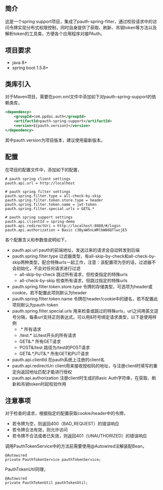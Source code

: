 ## 简介

这是一个spring support项目，集成了pauth-spring-filter，通过校验请求中的访问令牌实现分布式权限控制，同时自身提供了获取、刷新、吊销token等方法以及解析token的工具类，方便各个应用程序对接PAuth。

## 项目要求

- java 8+
- spring boot 1.5.8+

## 类库引入

对于Maven项目，需要在pom.xml文件中添加如下对pauth-spring-support的依赖类库，

```xml
<dependency>
    <groupId>com.ppdai.auth</groupId>
    <artifactId>pauth-spring-support</artifactId>
    <version>${pauth.version}</version>
</dependency>
```

其中pauth.version为项目版本，建议使用最新版本。

## 配置

在项目的配置文件中，添加如下的配置，

```
# pauth spring client settings
pauth.api.url = http://localhost

# pauth spring filter settings
pauth.spring.filter.type = all-check-by-skip
pauth.spring.filter.token.store.type = header
pauth.spring.filter.token.name = jwt-token
pauth.spring.filter.special.urls = GET&.*

# pauth spring support settings
pauth.api.clientId = spring-demo
pauth.api.redirectUri = http://localhost:8888/#/login
pauth.api.authorization = Basic c3ByaW5nLWRlbW86QTlwcjE5
```

各个配置含义和参数值说明如下，
- pauth.api.url pauth的前端地址，发送过来的请求会自动转发到后端
- pauth.spring.filter.type 过滤器类型，有all-skip-by-check和all-check-by-skip两种类型，配合特殊urls一起工作，注意：该配置项为空的话，过滤器不会初始化，不会对任何请求进行过滤
  * all-skip-by-check 跳过所有请求，但检查指定的特殊urls
  * all-check-by-skip 检查所有请求，但跳过指定的特殊urls
- pauth.spring.filter.token.store.type 令牌的存储类型，可选项为header或cookie，若不配置此项则默认为header
- pauth.spring.filter.token.name 令牌在header/cookie中的键名，若不配置此项则默认为pauth-token
- pauth.spring.filter.special.urls 用来检查或跳过的特殊urls，url之间用英文逗号分隔，每条url支持正则表达式，可以用&符号绑定请求类型，以下是使用样例
  * .* 所有请求
  * /test.* 以/test开头的所有请求
  * GET&.* 所有GET请求
  * POST&/test 路径为/test的POST请求
  * GET\&.\*,PUT\&.\* 所有GET和PUT请求
- pauth.api.clientId 在pauth系统上注册的client名
- pauth.api.redirectUri client用来接收授权码的地址，与注册client时填写的重定向返回地址匹配才能进行授权
- pauth.api.authorization 注册client时生成的Basic Auth字符串，在获取、刷新和吊销token时起校验作用

## 注意事项

对于检查的请求，根据指定的配置获取cookie/header中的令牌，
- 若令牌为空，则返回400（BAD_REQUEST）的错误响应
- 若令牌合法有效，则允许访问
- 若令牌不合法或者已失效，则返回401（UNAUTHORIZED）的错误响应

调用PauthTokenService中的方法前需要使用@Autowired注解装配Bean，

```
@Autowired
private PauthTokenService pauthTokenService;
```

PauthTokenUtil同理，

```
@Autowired
private PauthTokenUtil pauthTokenUtil;
```
